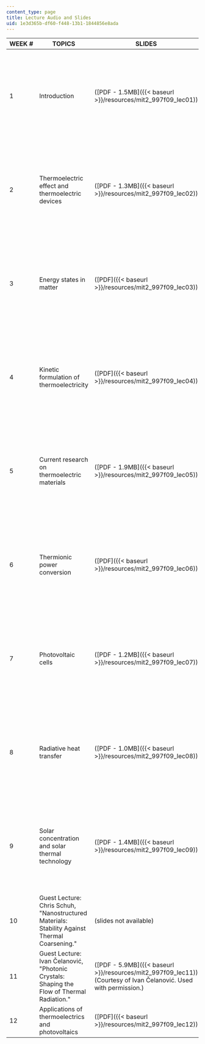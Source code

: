 ```yaml
---
content_type: page
title: Lecture Audio and Slides
uid: 1e3d365b-df60-f448-13b1-1844856e8ada
---
```


| WEEK # | TOPICS | SLIDES | AUDIO |
| --- | --- | --- | --- |
| 1 | Introduction | ([PDF - 1.5MB]({{< baseurl >}}/resources/mit2_997f09_lec01)) |  {{< br >}}{{< br >}} iTunes U ([MP3 - 19MB](http://itunes.apple.com/us/podcast/lecture-1-introduction/id391500439?i=87015497))  {{< br >}}Internet Archive ([MP3 - 19MB](http://www.archive.org/download/MIT2.997F09/MIT2_997F09_lec01.mp3)) {{< br >}}{{< br >}}  |
| 2 | Thermoelectric effect and thermoelectric devices | ([PDF - 1.3MB]({{< baseurl >}}/resources/mit2_997f09_lec02)) |  {{< br >}}{{< br >}} iTunes U ([MP3 - 20MB](http://itunes.apple.com/us/podcast/lecture-2-thermoelectric-effect/id391500439?i=87015494))  {{< br >}}Internet Archive ([MP3 - 20MB](http://www.archive.org/download/MIT2.997F09/MIT2_997F09_lec02.mp3)) {{< br >}}{{< br >}}  |
| 3 | Energy states in matter | ([PDF]({{< baseurl >}}/resources/mit2_997f09_lec03)) |  {{< br >}}{{< br >}} iTunes U ([MP3 - 19MB](http://itunes.apple.com/us/podcast/lecture-3-energy-states-in/id391500439?i=87015499))  {{< br >}}Internet Archive ([MP3 - 19MB](http://www.archive.org/download/MIT2.997F09/MIT2_997F09_lec03.mp3)) {{< br >}}{{< br >}}  |
| 4 | Kinetic formulation of thermoelectricity | ([PDF]({{< baseurl >}}/resources/mit2_997f09_lec04)) |  {{< br >}}{{< br >}} iTunes U ([MP3 - 20MB](http://itunes.apple.com/us/podcast/lecture-4-kinetic-formulation/id391500439?i=87015492))  {{< br >}}Internet Archive ([MP3 - 20MB](http://www.archive.org/download/MIT2.997F09/MIT2_997F09_lec04.mp3)) {{< br >}}{{< br >}}  |
| 5 | Current research on thermoelectric materials | ([PDF - 1.9MB]({{< baseurl >}}/resources/mit2_997f09_lec05)) |  {{< br >}}{{< br >}} iTunes U ([MP3 - 20MB](http://itunes.apple.com/us/podcast/lecture-5-current-research/id391500439?i=87015493))  {{< br >}}Internet Archive ([MP3 - 20MB](http://www.archive.org/download/MIT2.997F09/MIT2_997F09_lec05.mp3)) {{< br >}}{{< br >}}  |
| 6 | Thermionic power conversion | ([PDF]({{< baseurl >}}/resources/mit2_997f09_lec06)) |  {{< br >}}{{< br >}} iTunes U ([MP3 - 20MB](http://itunes.apple.com/us/podcast/lecture-6-thermionic-power/id391500439?i=87015500))  {{< br >}}Internet Archive ([MP3 - 20MB](http://www.archive.org/download/MIT2.997F09/MIT2_997F09_lec06.mp3)) {{< br >}}{{< br >}}  |
| 7 | Photovoltaic cells | ([PDF - 1.2MB]({{< baseurl >}}/resources/mit2_997f09_lec07)) |  {{< br >}}{{< br >}} iTunes U ([MP3 - 18MB](http://itunes.apple.com/us/podcast/lecture-7-photovoltaic-cells/id391500439?i=87015498))  {{< br >}}Internet Archive ([MP3 - 18MB](http://www.archive.org/download/MIT2.997F09/MIT2_997F09_lec07.mp3)) {{< br >}}{{< br >}}  |
| 8 | Radiative heat transfer | ([PDF - 1.0MB]({{< baseurl >}}/resources/mit2_997f09_lec08)) |  {{< br >}}{{< br >}} iTunes U ([MP3 - 18MB](http://itunes.apple.com/us/podcast/lecture-8-radiative-heat-transfer/id391500439?i=87015496))  {{< br >}}Internet Archive ([MP3 - 18MB](http://www.archive.org/download/MIT2.997F09/MIT2_997F09_lec08.mp3)) {{< br >}}{{< br >}}  |
| 9 | Solar concentration and solar thermal technology | ([PDF - 1.4MB]({{< baseurl >}}/resources/mit2_997f09_lec09)) |  {{< br >}}{{< br >}} iTunes U ([MP3 - 19MB](http://itunes.apple.com/us/podcast/lecture-9-solar-concentration/id391500439?i=87015495))  {{< br >}}Internet Archive ([MP3 - 19MB](http://www.archive.org/download/MIT2.997F09/MIT2_997F09_lec09.mp3)) {{< br >}}{{< br >}}  |
| 10 | Guest Lecture: Chris Schuh, "Nanostructured Materials: Stability Against Thermal Coarsening." | (slides not available) |  {{< br >}}{{< br >}} (audio not available) {{< br >}}{{< br >}}  |
| 11 | Guest Lecture: Ivan Čelanović, "Photonic Crystals: Shaping the Flow of Thermal Radiation." | ([PDF - 5.9MB]({{< baseurl >}}/resources/mit2_997f09_lec11)) (Courtesy of Ivan Čelanović. Used with permission.) | (audio not available) |
| 12 | Applications of thermoelectrics and photovoltaics | ([PDF]({{< baseurl >}}/resources/mit2_997f09_lec12)) | (audio not available)